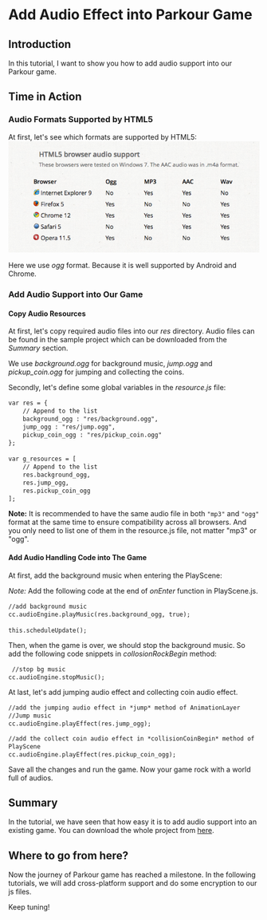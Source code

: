 # Add Audio Effect into Parkour Game

## Introduction

In this tutorial, I want to show you how to add audio support into our Parkour game.

## Time in Action

### Audio Formats Supported by HTML5

At first, let's see which formats are supported by HTML5:
![](res/html5-audio-format.png)

Here we use *ogg* format. Because it is well supported by Android and Chrome.

### Add Audio Support into Our Game

#### Copy Audio Resources

At first, let's copy required audio files into our *res* directory. Audio files can be found in the sample project which can be downloaded from the *Summary* section.

We use *background.ogg* for background music, *jump.ogg* and *pickup_coin.ogg* for jumping and collecting the coins.

Secondly, let's define some global variables in the *resource.js* file:

```
var res = {
    // Append to the list
    background_ogg : "res/background.ogg",
    jump_ogg : "res/jump.ogg",
    pickup_coin_ogg : "res/pickup_coin.ogg"
};

var g_resources = [
    // Append to the list
    res.background_ogg,
    res.jump_ogg,
    res.pickup_coin_ogg
];
```
**Note:** It is recommended to have the same audio file in both `"mp3"` and `"ogg"` format at the same time to ensure compatibility across all browsers. And you only need to list one of them in the resource.js file, not matter "mp3" or "ogg".

#### Add Audio Handling Code into The Game

At first, add the background music when entering the PlayScene:

*Note:* Add the following code at the end of *onEnter* function in PlayScene.js.

```
//add background music
cc.audioEngine.playMusic(res.background_ogg, true);

this.scheduleUpdate();
```

Then, when the game is over, we should stop the background music. So add the following code snippets in *collosionRockBegin* method:

```
 //stop bg music
cc.audioEngine.stopMusic();
```

At last, let's add jumping audio effect and collecting coin audio effect.

```
//add the jumping audio effect in *jump* method of AnimationLayer
//Jump music
cc.audioEngine.playEffect(res.jump_ogg);
```

```
//add the collect coin audio effect in *collisionCoinBegin* method of PlayScene
cc.audioEngine.playEffect(res.pickup_coin_ogg);
```

Save all the changes and run the game. Now your game rock with a world full of audios.

## Summary

In the tutorial, we have seen that how easy it is to add audio support into an existing game. You can download the whole project from [here](./res/Parkour.zip).

## Where to go from here?

Now the journey of Parkour game has reached a milestone. In the following tutorials, we will add cross-platform support and do some encryption to our js files.

Keep tuning!
